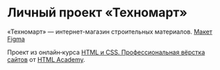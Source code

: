 # Личный проект «Техномарт»

«Техномарт» — интернет-магазин строительных материалов. [Макет Figma](https://www.figma.com/file/SPLtCwYvV7N7HaMTNWVLxL)

Проект из онлайн‑курса [HTML и CSS. Профессиональная вёрстка сайтов](https://htmlacademy.ru/intensive/htmlcss) от [HTML Academy](https://htmlacademy.ru).
